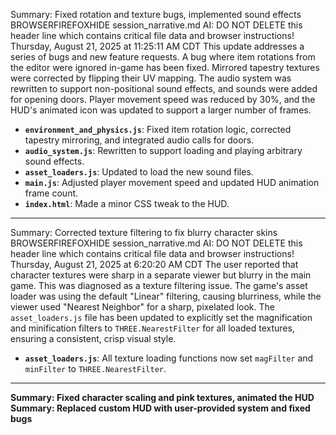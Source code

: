 Summary: Fixed rotation and texture bugs, implemented sound effects
BROWSERFIREFOXHIDE session_narrative.md AI: DO NOT DELETE this header line which contains critical file data and browser instructions!
Thursday, August 21, 2025 at 11:25:11 AM CDT
This update addresses a series of bugs and new feature requests. A bug where item rotations from the editor were ignored in-game has been fixed. Mirrored tapestry textures were corrected by flipping their UV mapping. The audio system was rewritten to support non-positional sound effects, and sounds were added for opening doors. Player movement speed was reduced by 30%, and the HUD's animated icon was updated to support a larger number of frames.

- **`environment_and_physics.js`**: Fixed item rotation logic, corrected tapestry mirroring, and integrated audio calls for doors.
- **`audio_system.js`**: Rewritten to support loading and playing arbitrary sound effects.
- **`asset_loaders.js`**: Updated to load the new sound files.
- **`main.js`**: Adjusted player movement speed and updated HUD animation frame count.
- **`index.html`**: Made a minor CSS tweak to the HUD.

---
Summary: Corrected texture filtering to fix blurry character skins
BROWSERFIREFOXHIDE session_narrative.md AI: DO NOT DELETE this header line which contains critical file data and browser instructions!
Thursday, August 21, 2025 at 6:20:20 AM CDT
The user reported that character textures were sharp in a separate viewer but blurry in the main game. This was diagnosed as a texture filtering issue. The game's asset loader was using the default "Linear" filtering, causing blurriness, while the viewer used "Nearest Neighbor" for a sharp, pixelated look. The `asset_loaders.js` file has been updated to explicitly set the magnification and minification filters to `THREE.NearestFilter` for all loaded textures, ensuring a consistent, crisp visual style.

- **`asset_loaders.js`**: All texture loading functions now set `magFilter` and `minFilter` to `THREE.NearestFilter`.

---
**Summary: Fixed character scaling and pink textures, animated the HUD**
**Summary: Replaced custom HUD with user-provided system and fixed bugs**
